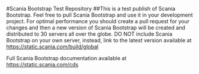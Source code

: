 #Scania Bootstrap Test Repository
##This is a test publish of Scania Bootstrap.
Feel free to pull Scania Bootstrap and use it in your development project. For optimal performance you should create a pull request for your changes and then a new version of Scania Bootstrap will be created and distributed to 30 servers all over the globe.
DO NOT include Scania Bootstrap on your own server, instead, link to the latest version available at https://static.scania.com/build/global

Full Scania Bootstrap documentation available at https://static.scania.com/cds



